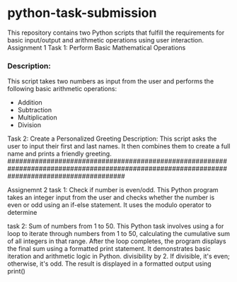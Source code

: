 # python-task-submission
This repository contains two Python scripts that fulfill the requirements for basic input/output and arithmetic operations using user interaction.
Assignment 1
 Task 1: Perform Basic Mathematical Operations

### Description:
This script takes two numbers as input from the user and performs the following basic arithmetic operations:
- Addition
- Subtraction
- Multiplication
- Division

 Task 2: Create a Personalized Greeting
Description:
This script asks the user to input their first and last names. It then combines them to create a full name and prints a friendly greeting.
 ##############################################################################################################################################

 Assignemnt 2
 task 1: Check if number is even/odd.
 This Python program takes an integer input from the user and checks whether the number is even or odd using an if-else statement. It uses the modulo operator to determine 
 
 task 2: Sum of numbers from 1 to 50.
This Python task involves using a for loop to iterate through numbers from 1 to 50, calculating the cumulative sum of all integers in that range. After the loop completes, the program displays the final sum using a formatted print statement. It demonstrates basic iteration and arithmetic logic in Python.
 divisibility by 2. If divisible, it's even; otherwise, it's odd. The result is displayed in a formatted output using print()
